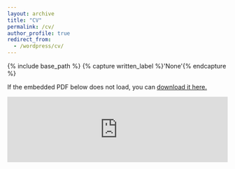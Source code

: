 ```yaml
---
layout: archive
title: "CV"
permalink: /cv/
author_profile: true
redirect_from:
  - /wordpress/cv/
---
```



{% include base_path %}
{% capture written_label %}'None'{% endcapture %}

If the embedded PDF below does not load, you can <u><a href="https://www.overleaf.com/project/5b5a5ddf600ca67d88174db7/detached">download it here.</a></u>
<br/>

<embed src="https://www.overleaf.com/project/5b5a5ddf600ca67d88174db7/detached" width="100%" />
